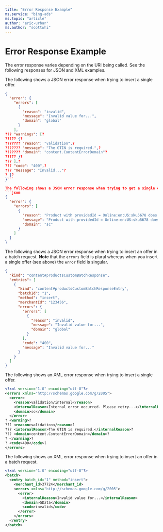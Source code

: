 ```yaml
---
title: "Error Response Example"
ms.service: "bing-ads"
ms.topic: "article"
author: "eric-urban"
ms.author: "scottwhi"
---
```

# Error Response Example
The error response varies depending on the URI being called. See the following responses for JSON and XML examples.

The following shows a JSON error response when trying to insert a single offer. 
```json
{
  "error": {
    "errors": [
      {
        "reason": "invalid",
        "message": "Invalid value for...",
        "domain": "global"
      }
    ],
??? "warnings": [?
????? {?
??????? "reason": "validation",?
??????? "message": "The GTIN is required.",?
??????? "domain": "content.ContentErrorDomain"?
????? }?
??? ],?
??? "code": "400",?
??? "message": "Invalid..."?
? }?
}```

The following shows a JSON error response when trying to get a single offer.
```json
{
  "error": {
    "errors": [
      {
        "reason": "Product with providedId = Online:en:US:sku5678 does not exist.",
        "message": "Product with providedId = Online:en:US:sku5678 does not exist.",
        "domain": "sc"
      }
    ]
  }
}
```

The following shows a JSON error response when trying to insert an offer in a batch request. **Note** that the `errors` field is plural whereas when you insert a single offer (see above) the `error` field is singular.
```json
{
  "kind": "content#productsCustomBatchResponse",
  "entries": [
    {
      "kind": "content#productsCustomBatchResponseEntry",
      "batchId": "1",
      "method": "insert",
      "merchantId": "123456",
      "errors": {
        "errors": [
          {
            "reason": "invalid",
            "message": "Invalid value for...",
            "domain": "global"
          }
        ],
        "code": "400",
        "message": "Invalid value for..."
      }
    }
  ]
}
```

The following shows an XML error response when trying to insert a single offer.
```xml
<?xml version="1.0" encoding="utf-8"?>
<errors xmlns="http://schemas.google.com/g/2005">
  <error>
    <reason>validation/internal</reason>
    <internalReason>Internal error occurred. Please retry...</internalReason>
    <domain>sc</domain>
  </error>
? <warning>?
??? <reason>validation</reason>?
??? <internalReason>The GTIN is required.</internalReason>?
??? <domain>content.ContentErrorDomain</domain>?
? </warning>?
? <code>400</code>?
</errors>
```


The following shows an XML error response when trying to insert an offer in a batch request. 
```xml
<?xml version="1.0" encoding="utf-8"?>
<batch>
  <entry batch_id="1" method="insert">
    <merchant_id>37724</merchant_id>
    <errors xmlns="http://schemas.google.com/g/2005">
      <error>
        <internalReason>Invalid value for...</internalReason>
        <domain>GData</domain>
        <code>invalid</code>
      </error>
    </errors>
  </entry>
</batch>
```

